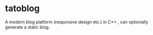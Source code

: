 tatoblog
========

A modern blog platform (responsive design etc.) in C++ , can optionally generate a static blog.